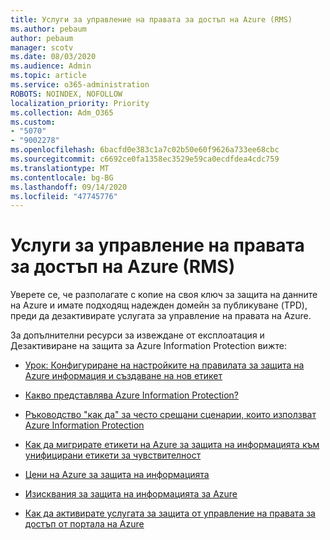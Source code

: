 ```yaml
---
title: Услуги за управление на правата за достъп на Azure (RMS)
ms.author: pebaum
author: pebaum
manager: scotv
ms.date: 08/03/2020
ms.audience: Admin
ms.topic: article
ms.service: o365-administration
ROBOTS: NOINDEX, NOFOLLOW
localization_priority: Priority
ms.collection: Adm_O365
ms.custom:
- "5070"
- "9002278"
ms.openlocfilehash: 6bacfd0e383c1a7c02b50e60f9626a733ee68cbc
ms.sourcegitcommit: c6692ce0fa1358ec3529e59ca0ecdfdea4cdc759
ms.translationtype: MT
ms.contentlocale: bg-BG
ms.lasthandoff: 09/14/2020
ms.locfileid: "47745776"
---
```

# <a name="decommission-azure-rights-management-service-rms"></a>Услуги за управление на правата за достъп на Azure (RMS)

Уверете се, че разполагате с копие на своя ключ за защита на данните на Azure и имате подходящ надежден домейн за публикуване (TPD), преди да дезактивирате услугата за управление на правата на Azure.

За допълнителни ресурси за извеждане от експлоатация и Дезактивиране на защита за Azure Information Protection вижте:

- [Урок: Конфигуриране на настройките на правилата за защита на Azure информация и създаване на нов етикет](https://docs.microsoft.com/azure/information-protection/get-started/infoprotect-quick-start-tutorial)
- [Какво представлява Azure Information Protection?](https://docs.microsoft.com/azure/information-protection/what-is-information-protection)
- [Ръководство "как да" за често срещани сценарии, които използват Azure Information Protection](https://docs.microsoft.com/azure/information-protection/how-to-guides)  
    
- [Как да мигрирате етикети на Azure за защита на информацията към унифицирани етикети за чувствителност](https://docs.microsoft.com/azure/information-protection/configure-policy-migrate-labels)  
    
- [Цени на Azure за защита на информацията](https://azure.microsoft.com/pricing/details/information-protection)  
    
- [Изисквания за защита на информацията за Azure](https://docs.microsoft.com/azure/information-protection/get-started/requirements)  
    
- [Как да активирате услугата за защита от управление на правата за достъп от портала на Azure](https://docs.microsoft.com/azure/information-protection/deploy-use/activate-azure)